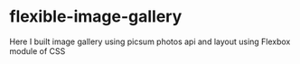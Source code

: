 # flexible-image-gallery
Here I built image gallery using picsum photos api and layout using Flexbox module of CSS
